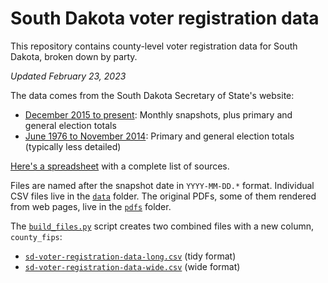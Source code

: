 # South Dakota voter registration data
This repository contains county-level voter registration data for South Dakota, broken down by party.

_Updated February 23, 2023_

The data comes from the South Dakota Secretary of State's website:
- [December 2015 to present](https://sdsos.gov/elections-voting/upcoming-elections/voter-registration-totals/voter-registration-by-county.aspx): Monthly snapshots, plus primary and general election totals
- [June 1976 to November 2014](https://sdsos.gov/elections-voting/election-resources/election-history/election-history-search.aspx): Primary and general election totals (typically less detailed)

[Here's a spreadsheet](https://docs.google.com/spreadsheets/d/10pmZWif5diKq39cQDo4G5NTov3Y5k_FZ-7pHfBYpAJg/edit?usp=sharing) with a complete list of sources.

Files are named after the snapshot date in `YYYY-MM-DD.*` format. Individual CSV files live in the [`data`](data) folder. The original PDFs, some of them rendered from web pages, live in the [`pdfs`](pdfs) folder.

The [`build_files.py`](build_files.py) script creates two combined files with a new column, `county_fips`:
- [`sd-voter-registration-data-long.csv`](sd-voter-registration-data-long.csv) (tidy format)
- [`sd-voter-registration-data-wide.csv`](sd-voter-registration-data-wide.csv) (wide format)